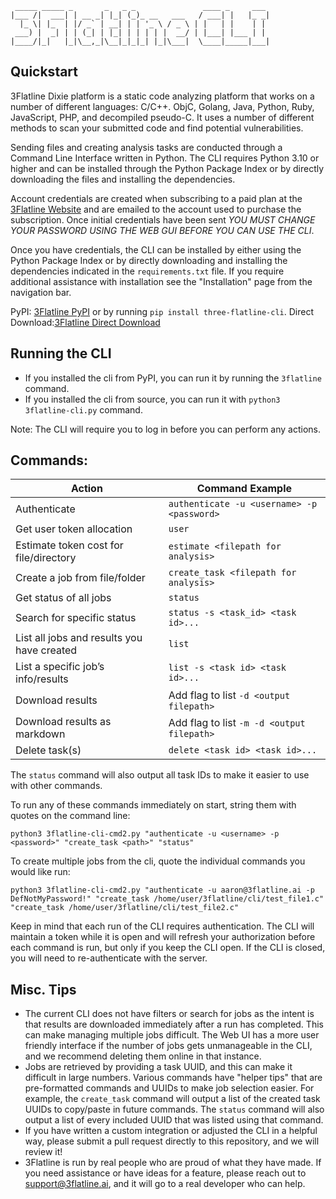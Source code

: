 ```
 _____ _____ _       _   _ _               ____ _     ___ 
|___ /|  ___| | __ _| |_| (_)_ __   ___   / ___| |   |_ _|
  |_ \| |_  | |/ _` | __| | | '_ \ / _ \ | |   | |    | | 
 ___) |  _| | | (_| | |_| | | | | |  __/ | |___| |___ | | 
|____/|_|   |_|\__,_|\__|_|_|_| |_|\___|  \____|_____|___|
```                                

## Quickstart

3Flatline Dixie platform is a static code analyzing platform that works on a number of different languages: C/C++. ObjC, Golang, Java, Python, Ruby, JavaScript, PHP, and decompiled pseudo-C.  It uses a number of different methods to scan your submitted code and find potential vulnerabilities.

Sending files and creating analysis tasks are conducted through a Command Line Interface written in Python.  The CLI requires Python 3.10 or higher and can be installed through the Python Package Index or by directly downloading the files and installing the dependencies.

Account credentials are created when subscribing to a paid plan at the [3Flatline Website](https://3flatline.ai) and are emailed to the account used to purchase the subscription. Once initial credentials have been sent *YOU MUST CHANGE YOUR PASSWORD USING THE WEB GUI BEFORE YOU CAN USE THE CLI*.

Once you have credentials, the CLI can be installed by either using the Python Package Index or by directly downloading and installing the dependencies indicated in the `requirements.txt` file.  If you require additional assistance with installation see the "Installation" page from the navigation bar.

PyPI: [3Flatline PyPI](https://pypi.org/project/three-flatline-cli/) or by running `pip install three-flatline-cli`.
Direct Download:[3Flatline Direct Download](https://3flatline-cli-download.s3.amazonaws.com/3flatline-cli-1.1.1.zip)

## Running the CLI

- If you installed the cli from PyPI, you can run it by running the `3flatline` command.
- If you installed the cli from source, you can run it with `python3 3flatline-cli.py` command.

Note: The CLI will require you to log in before you can perform any actions.

## Commands: 
| Action | Command Example |
| -- | -- |
|Authenticate | `authenticate -u <username> -p <password>` |
|Get user token allocation | `user` |
|Estimate token cost for file/directory | `estimate <filepath for analysis>`|
|Create a job from file/folder |`create_task <filepath for analysis>`|
|Get status of all jobs | `status`|
|Search for specific status| `status -s <task_id> <task id>...`|
|List all jobs and results you have created| `list`|
|List a specific job’s info/results| `list -s <task id> <task id>...`|
|Download results| Add flag to list `-d <output filepath>`|
|Download results as markdown| Add flag to list `-m -d <output filepath>`|
|Delete task(s)| `delete <task id> <task id>...`|

The `status` command will also output all task IDs to make it easier to use with other commands.

To run any of these commands immediately on start, string them with quotes on the command line:

```python3 3flatline-cli-cmd2.py "authenticate -u <username> -p <password>" "create_task <path>" "status"```


To create multiple jobs from the cli, quote the individual commands you would like run:

```python3 3flatline-cli-cmd2.py "authenticate -u aaron@3flatline.ai -p DefNotMyPassword!" "create_task /home/user/3flatline/cli/test_file1.c" "create_task /home/user/3flatline/cli/test_file2.c"```


Keep in mind that each run of the CLI requires authentication.  The CLI will maintain a token while it is open and will refresh your authorization before each command is run, but only if you keep the CLI open.  If the CLI is closed, you will need to re-authenticate with the server.  

## Misc. Tips

- The current CLI does not have filters or search for jobs as the intent is that results are downloaded immediately after a run has completed.  This can make managing multiple jobs difficult.  The Web UI has a more user friendly interface if the number of jobs gets unmanageable in the CLI, and we recommend deleting them online in that instance.
- Jobs are retrieved by providing a task UUID, and this can make it difficult in large numbers.  Various commands have "helper tips" that are pre-formatted commands and UUIDs to make job selection easier.  For example, the `create_task` command will output a list of the created task UUIDs to copy/paste in future commands.  The `status` command will also output a list of every included UUID that was listed using that command.
- If you have written a custom integration or adjusted the CLI in a helpful way, please submit a pull request directly to this repository, and we will review it!
- 3Flatline is run by real people who are proud of what they have made. If you need assistance or have ideas for a feature, please reach out to support@3flatline.ai, and it will go to a real developer who can help.
